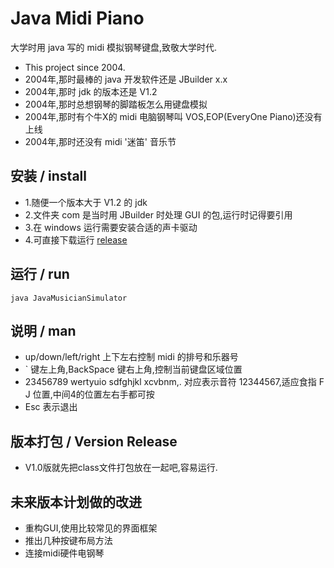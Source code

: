 # Java Midi Piano
大学时用 java 写的 midi 模拟钢琴键盘,致敬大学时代.
* This project since 2004.
* 2004年,那时最棒的 java 开发软件还是 JBuilder x.x
* 2004年,那时 jdk 的版本还是 V1.2
* 2004年,那时总想钢琴的脚踏板怎么用键盘模拟
* 2004年,那时有个牛X的 midi 电脑钢琴叫 VOS,EOP(EveryOne Piano)还没有上线
* 2004年,那时还没有 midi '迷笛' 音乐节
## 安装 / install
* 1.随便一个版本大于 V1.2 的 jdk
* 2.文件夹 com 是当时用 JBuilder 时处理 GUI 的包,运行时记得要引用
* 3.在 windows 运行需要安装合适的声卡驱动
* 4.可直接下载运行 [release](https://github.com/whyyygh/JavaMidiPiano/releases)
## 运行 / run
    java JavaMusicianSimulator
## 说明 / man
* up/down/left/right 上下左右控制 midi 的排号和乐器号
* ` 键左上角,BackSpace 键右上角,控制当前键盘区域位置
* 23456789 wertyuio sdfghjkl xcvbnm,. 对应表示音符 12344567,适应食指 F J 位置,中间4的位置左右手都可按
* Esc 表示退出 
## 版本打包 / Version Release
* V1.0版就先把class文件打包放在一起吧,容易运行.

## 未来版本计划做的改进
* 重构GUI,使用比较常见的界面框架
* 推出几种按键布局方法
* 连接midi硬件电钢琴